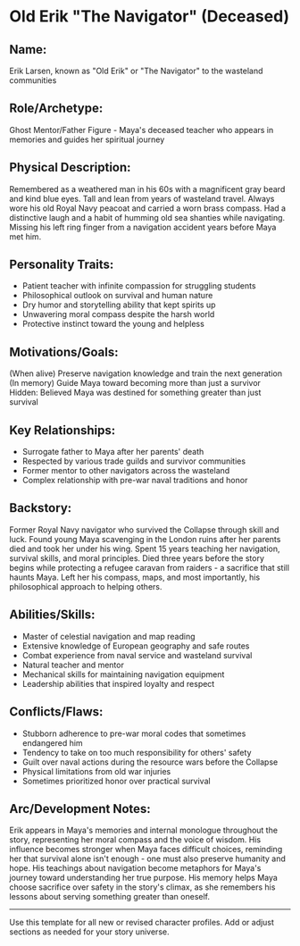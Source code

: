 # Old Erik "The Navigator" (Deceased)

## Name:
Erik Larsen, known as "Old Erik" or "The Navigator" to the wasteland communities

## Role/Archetype:
Ghost Mentor/Father Figure - Maya's deceased teacher who appears in memories and guides her spiritual journey

## Physical Description:
Remembered as a weathered man in his 60s with a magnificent gray beard and kind blue eyes. Tall and lean from years of wasteland travel. Always wore his old Royal Navy peacoat and carried a worn brass compass. Had a distinctive laugh and a habit of humming old sea shanties while navigating. Missing his left ring finger from a navigation accident years before Maya met him.

## Personality Traits:
- Patient teacher with infinite compassion for struggling students
- Philosophical outlook on survival and human nature
- Dry humor and storytelling ability that kept spirits up
- Unwavering moral compass despite the harsh world
- Protective instinct toward the young and helpless

## Motivations/Goals:
(When alive) Preserve navigation knowledge and train the next generation
(In memory) Guide Maya toward becoming more than just a survivor
Hidden: Believed Maya was destined for something greater than just survival

## Key Relationships:
- Surrogate father to Maya after her parents' death
- Respected by various trade guilds and survivor communities
- Former mentor to other navigators across the wasteland
- Complex relationship with pre-war naval traditions and honor

## Backstory:
Former Royal Navy navigator who survived the Collapse through skill and luck. Found young Maya scavenging in the London ruins after her parents died and took her under his wing. Spent 15 years teaching her navigation, survival skills, and moral principles. Died three years before the story begins while protecting a refugee caravan from raiders - a sacrifice that still haunts Maya. Left her his compass, maps, and most importantly, his philosophical approach to helping others.

## Abilities/Skills:
- Master of celestial navigation and map reading
- Extensive knowledge of European geography and safe routes
- Combat experience from naval service and wasteland survival
- Natural teacher and mentor
- Mechanical skills for maintaining navigation equipment
- Leadership abilities that inspired loyalty and respect

## Conflicts/Flaws:
- Stubborn adherence to pre-war moral codes that sometimes endangered him
- Tendency to take on too much responsibility for others' safety
- Guilt over naval actions during the resource wars before the Collapse
- Physical limitations from old war injuries
- Sometimes prioritized honor over practical survival

## Arc/Development Notes:
Erik appears in Maya's memories and internal monologue throughout the story, representing her moral compass and the voice of wisdom. His influence becomes stronger when Maya faces difficult choices, reminding her that survival alone isn't enough - one must also preserve humanity and hope. His teachings about navigation become metaphors for Maya's journey toward understanding her true purpose. His memory helps Maya choose sacrifice over safety in the story's climax, as she remembers his lessons about serving something greater than oneself.

---
Use this template for all new or revised character profiles. Add or adjust sections as needed for your story universe.
